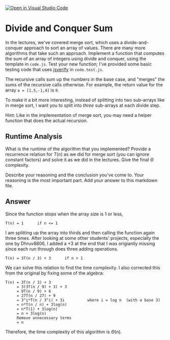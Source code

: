 [![Open in Visual Studio Code](https://classroom.github.com/assets/open-in-vscode-718a45dd9cf7e7f842a935f5ebbe5719a5e09af4491e668f4dbf3b35d5cca122.svg)](https://classroom.github.com/online_ide?assignment_repo_id=11730504&assignment_repo_type=AssignmentRepo)
# Divide and Conquer Sum

In the lectures, we've covered merge sort, which uses a divide-and-conquer
approach to sort an array of values. There are many more algorithms that take
such an approach. Implement a function that computes the sum of an array of
integers using divide and conquer, using the template in `code.js`. Test your
new function; I've provided some basic testing code that uses
[jsverify](https://jsverify.github.io/) in `code.test.js`.

The recursive calls sum up the numbers in the base case, and "merges" the sums
of the recursive calls otherwise. For example, the return value for the array `a
= [1,5,-1,4]` is `9`.

To make it a bit more interesting, instead of splitting into two sub-arrays like
in merge sort, I want you to split into *three* sub-arrays at each divide step.

Hint: Like in the implementation of merge sort, you may need a helper function
that does the actual recursion.

## Runtime Analysis

What is the runtime of the algorithm that you implemented? Provide a recurrence
relation for $T(n)$ as we did for merge sort (you can ignore constant factors)
and solve it as we did in the lectures. Give the final $\Theta$ complexity.

Describe your reasoning and the conclusion you've come to. Your reasoning is the
most important part. Add your answer to this markdown file.

## Answer

Since the function stops when the array size is 1 or less,

`T(n) = 1      if n <= 1`

I am splitting up the array into thirds and then calling the function again three times.  After looking at some other students' projects, especially the one by Dhruv8806, I added a +3 at the end that I was origianlly missing since each run through does three adding operations.

`T(n) = 3T(n / 3) + 3      if n > 1`

We can solve this relation to find the time complexity.  I also corrected this from the original by fixing some of the algebra:
```
T(n) = 3T(n / 3) + 3
     = 3(3T(n / 9) + 3) + 3
     = 9T(n / 9) + 6
     = 27T(n / 27) + 9
     = 3^i*T(n / 3^i) + 3i          where i = log n  (with a base 3)
     = n*T(n / n) + 3log(n)
     = n*T(1) + 3log(n)
     = n + 3log(n)
     Remove unnecessary terms
     = n
```
Therefore, the time complexity of this algorithm is $\Theta$(n).


